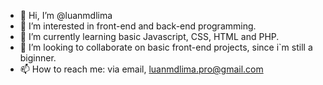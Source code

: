 - 👋 Hi, I’m @luanmdlima
- 👀 I’m interested in front-end and back-end programming.
- 🌱 I’m currently learning basic Javascript, CSS, HTML and  PHP.
- 💞️ I’m looking to collaborate on basic front-end projects, since i`m still a biginner.
- 📫 How to reach me: via email, luanmdlima.pro@gmail.com

<!---
luanmdlima/luanmdlima is a ✨ special ✨ repository because its `README.md` (this file) appears on your GitHub profile.
You can click the Preview link to take a look at your changes.
--->
